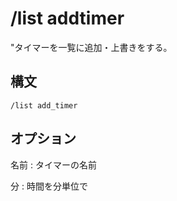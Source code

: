# /list addtimer
"タイマーを一覧に追加・上書きをする。
## 構文
```
/list add_timer
```
## オプション
名前
: タイマーの名前

分
: 時間を分単位で
